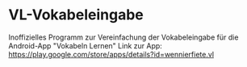 # VL-Vokabeleingabe
Inoffizielles Programm zur Vereinfachung der Vokabeleingabe für die Android-App "Vokabeln Lernen"
Link zur App: https://play.google.com/store/apps/details?id=wennierfiete.vl
